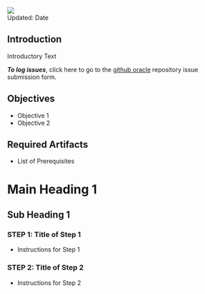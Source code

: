 ![](images/400/Picture-lab.png)  
Updated: Date

## Introduction

Introductory Text

**_To log issues_**, click here to go to the [github oracle](https://github.com/oracle/learning-library/issues/new) repository issue submission form.

## Objectives

- Objective 1
- Objective 2

## Required Artifacts

- List of Prerequisites

# Main Heading 1

## Sub Heading 1

### **STEP 1**: Title of Step 1

- Instructions for Step 1

### **STEP 2**: Title of Step 2

- Instructions for Step 2
